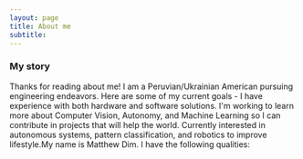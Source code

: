 ```yaml
---
layout: page
title: About me
subtitle: 
---
```


### My story

Thanks for reading about me! I am a Peruvian/Ukrainian American pursuing engineering endeavors. Here are some of my current goals - I have experience with both hardware and software solutions. I'm working to learn more about Computer Vision, Autonomy, and Machine Learning so I can contribute in projects that will help the world. Currently interested in autonomous systems, pattern classification, and robotics to improve lifestyle.My name is Matthew Dim. I have the following qualities:
